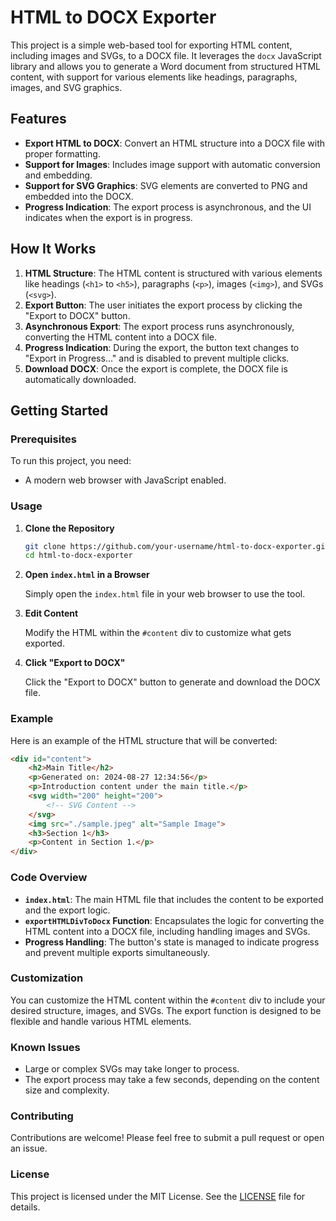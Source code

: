 # HTML to DOCX Exporter

This project is a simple web-based tool for exporting HTML content, including images and SVGs, to a DOCX file. It leverages the `docx` JavaScript library and allows you to generate a Word document from structured HTML content, with support for various elements like headings, paragraphs, images, and SVG graphics.

## Features

- **Export HTML to DOCX**: Convert an HTML structure into a DOCX file with proper formatting.
- **Support for Images**: Includes image support with automatic conversion and embedding.
- **Support for SVG Graphics**: SVG elements are converted to PNG and embedded into the DOCX.
- **Progress Indication**: The export process is asynchronous, and the UI indicates when the export is in progress.

## How It Works

1. **HTML Structure**: The HTML content is structured with various elements like headings (`<h1>` to `<h5>`), paragraphs (`<p>`), images (`<img>`), and SVGs (`<svg>`).
2. **Export Button**: The user initiates the export process by clicking the "Export to DOCX" button.
3. **Asynchronous Export**: The export process runs asynchronously, converting the HTML content into a DOCX file.
4. **Progress Indication**: During the export, the button text changes to "Export in Progress..." and is disabled to prevent multiple clicks.
5. **Download DOCX**: Once the export is complete, the DOCX file is automatically downloaded.

## Getting Started

### Prerequisites

To run this project, you need:

- A modern web browser with JavaScript enabled.

### Usage

1. **Clone the Repository**

   ```bash
   git clone https://github.com/your-username/html-to-docx-exporter.git
   cd html-to-docx-exporter
   ```

2. **Open `index.html` in a Browser**

   Simply open the `index.html` file in your web browser to use the tool.

3. **Edit Content**

   Modify the HTML within the `#content` div to customize what gets exported.

4. **Click "Export to DOCX"**

   Click the "Export to DOCX" button to generate and download the DOCX file.

### Example

Here is an example of the HTML structure that will be converted:

```html
<div id="content">
    <h2>Main Title</h2>
    <p>Generated on: 2024-08-27 12:34:56</p>
    <p>Introduction content under the main title.</p>
    <svg width="200" height="200">
        <!-- SVG Content -->
    </svg>
    <img src="./sample.jpeg" alt="Sample Image">
    <h3>Section 1</h3>
    <p>Content in Section 1.</p>
</div>
```

### Code Overview

- **`index.html`**: The main HTML file that includes the content to be exported and the export logic.
- **`exportHTMLDivToDocx` Function**: Encapsulates the logic for converting the HTML content into a DOCX file, including handling images and SVGs.
- **Progress Handling**: The button's state is managed to indicate progress and prevent multiple exports simultaneously.

### Customization

You can customize the HTML content within the `#content` div to include your desired structure, images, and SVGs. The export function is designed to be flexible and handle various HTML elements.

### Known Issues

- Large or complex SVGs may take longer to process.
- The export process may take a few seconds, depending on the content size and complexity.

### Contributing

Contributions are welcome! Please feel free to submit a pull request or open an issue.

### License

This project is licensed under the MIT License. See the [LICENSE](LICENSE) file for details.

